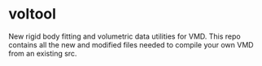 # voltool
New rigid body fitting and volumetric data utilities for VMD.
This repo contains all the new and modified files needed to compile your own VMD from
an existing src.
